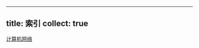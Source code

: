 
---
title: 索引
collect: true
---

<style>
footer .metadata a[title='索引 [index]'] {
  display: none;
}
</style>

[计算机网络](/408/network/index.md)
